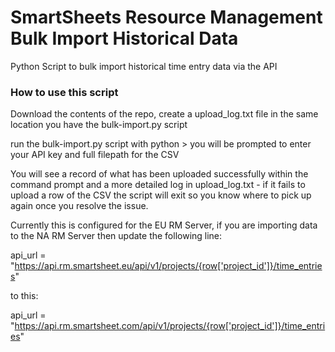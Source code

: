 # SmartSheets Resource Management Bulk Import Historical Data
Python Script to bulk import historical time entry data via the API

### How to use this script 

Download the contents of the repo, create a upload_log.txt file in the same location you have the bulk-import.py script 

run the bulk-import.py script with python > you will be prompted to enter your API key and full filepath for the CSV

You will see a record of what has been uploaded successfully within the command prompt and a more detailed log in upload_log.txt - if it fails to upload a row of the CSV the script will exit so you know where to pick up again once you resolve the issue. 

Currently this is configured for the EU RM Server, if you are importing data to the NA RM Server then update the following line: 

api_url = "https://api.rm.smartsheet.eu/api/v1/projects/{row['project_id']}/time_entries"

to this: 

api_url = "https://api.rm.smartsheet.com/api/v1/projects/{row['project_id']}/time_entries"
